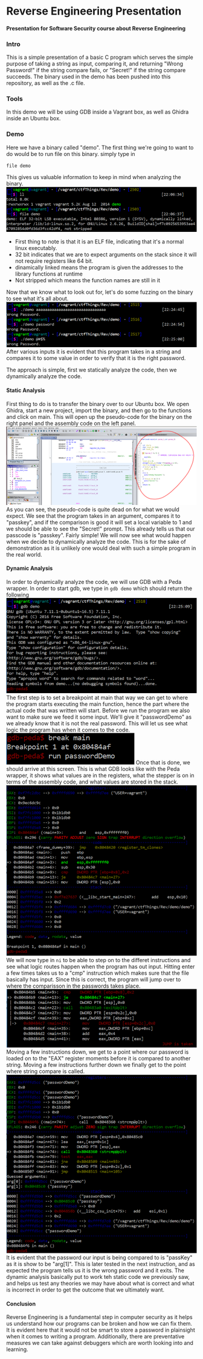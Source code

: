 # Reverse Engineering Presentation
#### Presentation for Software Security course about Reverse Engineering

### Intro

This is a simple presentation of a basic C program which serves the simple purpose of taking a string as input, comparing it, and returning "Wrong Password!" if the string compare fails, or "Secret!" if the string compare succeeds. The binary used in the demo has been pushed into this repository, as well as the .c file.

### Tools

In this demo we will be using GDB inside a Vagrant box, as well as Ghidra inside an Ubuntu box.

### Demo

Here we have a binary called "demo". The first thing we're going to want to do would be to run file on this binary. simply type in
```
file demo
```
This gives us valuable information to keep in mind when analyzing the binary. 
![](images/fileCommand.png)
- First thing to note is that it is an ELF file, indicating that it's a normal linux executably. 
- 32 bit indicates that we are to expect arguments on the stack since it will not require registers like 64 bit.
- dinamically linked means the program is given the addresses to the library functions at runtime
- Not stripped which means the function names are still in it

Now that we know what to look out for, let's do some fuzzing on the binary to see what it's all about.
![](images/fuzzing.png)
After various inputs it is evident that this program takes in a string and compares it to some value in order to verify that it is the right password.

The approach is simple, first we statically analyze the code, then we dynamically analyze the code.

#### Static Analysis

First thing to do is to transfer the binary over to our Ubuntu box. We open Ghidra, start a new project, import the binary, and then go to the functions and click on main. This will open up the pseudo-code for the binary on the right panel and the assembly code on the left panel.
![](images/ghidraPseudo.png)
As you can see, the pseudo-code is quite dead on for what we would expect. We see that the program takes in an argument, compares it to "passkey", and if the comparison is good it will set a local variable to 1 and we should be able to see the "Secret!"
 prompt.
 This already tells us that our passcode is "passkey". Fairly simple! We will now see what would happen when we decide to dynamically analyze the code. This is for the sake of demonstration as it is unlikely one would deal with such a simple program in the real world.
 
#### Dynamic Analysis
In order to dynamically analyze the code, we will use GDB with a Peda wrapper. In order to start gdb, we type in ```gdb demo``` which should return the following
![](images/gdbDemo.png)
The first step is to set a breakpoint at main that way we can get to where the program starts executing the main function, hence the part where the actual code that was written will start. Before we run the program we also want to make sure we feed it some input. We'll give it "passwordDemo" as we already know that it is not the real password. This will let us see what logic the program has when it comes to the code.
![](images/gdbDemo1.png)
Once that is done, we should arrive at this screen. This is what GDB looks like with the Peda wrapper, it shows what values are in the registers, what the stepper is on in terms of the assembly code, and what values are stored in the stack.
![](images/gdbDemo2.png)
We will now type in ```ni``` to be able to step on to the differet instructions and see what logic routes happen when the program has out input. Hitting enter a few times takes us to a "cmp" instruction which makes sure that the file basically has input. Since this is correct, the program will jump over to where the comparisson in the passwords takes place.
![](images/gdbDemo3.png)
Moving a few instructions down, we get to a point where our password is loaded on to the "EAX" register moments before it is compared to another string. Moving a few instructions further down we finally get to the point where string compare is called.
![](images/gdbDemo4.png)
It is evident that the password our input is being compared to is "passKey" as it is show to be "arg[1]". This is later tested in the next instruction, and as expected the program tells us it is the wrong password and it exits. The dynamic analysis basically put to work teh static code we previously saw, and helps us test any theories we may have about what is correct and what is incorrect in order to get the outcome that we ultimately want.

#### Conclusion
Reverse Engineering is a fundamental step in computer security as it helps us understand how our programs can be broken and how we can fix them. It is evident here that it would not be smart to store a password in plainsight when it comes to writing a program. Additionally, there are preventative measures we can take against debuggers which are worth looking into and learning.
